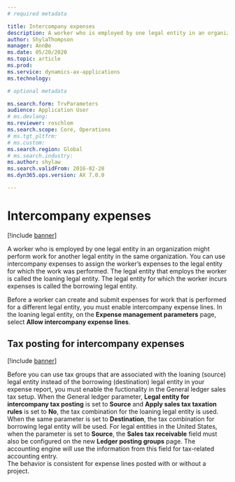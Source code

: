 ```yaml
---
# required metadata

title: Intercompany expenses
description: A worker who is employed by one legal entity in an organization might perform work for another legal entity in the same organization. In this situation, you can use the intercompany expense feature to assign the worker’s expenses to the legal entity for which the work was performed.
author: ShylaThompson
manager: AnnBe
ms.date: 05/20/2020
ms.topic: article
ms.prod: 
ms.service: dynamics-ax-applications
ms.technology: 

# optional metadata

ms.search.form: TrvParameters
audience: Application User
# ms.devlang: 
ms.reviewer: roschlom
ms.search.scope: Core, Operations
# ms.tgt_pltfrm: 
# ms.custom: 
ms.search.region: Global
# ms.search.industry: 
ms.author: shylaw
ms.search.validFrom: 2016-02-28
ms.dyn365.ops.version: AX 7.0.0

---
```


# Intercompany expenses

[!include [banner](../includes/banner.md)]

A worker who is employed by one legal entity in an organization might perform work for another legal entity in the same organization. You can use intercompany expenses to assign the worker’s expenses to the legal entity for which the  work was performed. The legal entity that employs the worker is called the loaning legal entity. The legal entity for which the worker incurs expenses is called the borrowing legal entity. 

Before a worker can create and submit expenses for work that is performed for a different legal entity, you must enable intercompany expense lines. In the loaning legal entity, 
on the **Expense management parameters** page, select **Allow intercompany expense lines**. 

## Tax posting for intercompany expenses

[!include [banner](../includes/banner.md)]

Before you can use tax groups that are associated with the loaning (source) legal entity instead of the borrowing (destination) legal entity in your expense report, you must enable the fuctionality in the General ledger sales tax setup. 
When the General ledger parameter, **Legal entity for intercompany tax posting** is set to **Source** and **Apply sales tax taxation rules** is set to **No**, the tax combination for the loaning legal entity is used. When the same parameter is set to **Destination**, the tax combination for borrowing legal entity will be used. 
For legal entities in the United States, when the parameter is set to **Source**, the **Sales tax receivable** field must also be configured on the new **Ledger posting groups** page. The accounting engine will use the information from this field for tax-related accounting entry.   
The behavior is consistent for expense lines posted with or without a project.  
